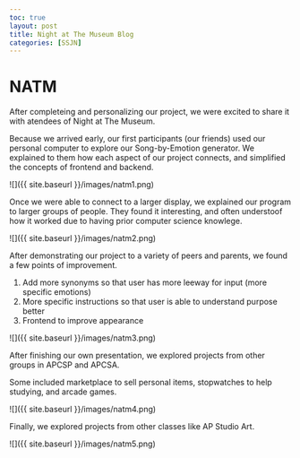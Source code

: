 ```yaml
---
toc: true
layout: post
title: Night at The Museum Blog
categories: [SSJN]
---
```


<h1>NATM</h1>

After completeing and personalizing our project, we were excited to share it with atendees of Night at The Museum.

Because we arrived early, our first participants (our friends) used our personal computer to explore our Song-by-Emotion generator. We explained to them how each aspect of our project connects, and simplified the concepts of frontend and backend. 

![]({{ site.baseurl }}/images/natm1.png)

Once we were able to connect to a larger display, we explained our program to larger groups of people. They found it interesting, and often understoof how it worked due to having prior computer science knowlege. 

![]({{ site.baseurl }}/images/natm2.png)

After demonstrating our project to a variety of peers and parents, we found a few points of improvement. 
1. Add more synonyms so that user has more leeway for input (more specific emotions)
2. More specific instructions so that user is able to understand purpose better
3. Frontend to improve appearance

![]({{ site.baseurl }}/images/natm3.png)

After finishing our own presentation, we explored projects from other groups in APCSP and APCSA.

Some included marketplace to sell personal items, stopwatches to help studying, and arcade games.

![]({{ site.baseurl }}/images/natm4.png)

Finally, we explored projects from other classes like AP Studio Art.

![]({{ site.baseurl }}/images/natm5.png)